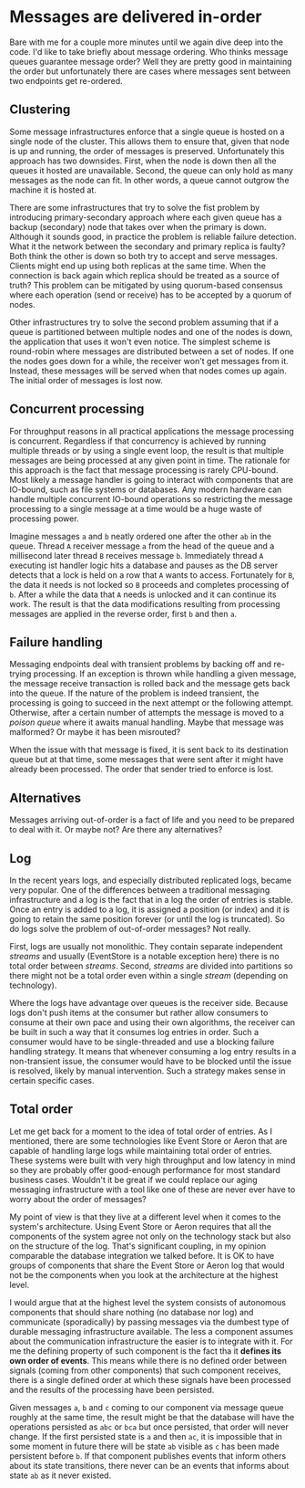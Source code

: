# Messages are delivered in-order

Bare with me for a couple more minutes until we again dive deep into the code. I'd like to take briefly about message ordering. Who thinks message queues guarantee message order? Well they are pretty good in maintaining the order but unfortunately there are cases where messages sent between two endpoints get re-ordered.

## Clustering

Some message infrastructures enforce that a single queue is hosted on a single node of the cluster. This allows them to ensure that, given that node is up and running, the order of messages is preserved. Unfortunately this approach has two downsides. First, when the node is down then all the queues it hosted are unavailable. Second, the queue can only hold as many messages as the node can fit. In other words, a queue cannot outgrow the machine it is hosted at.

There are some infrastructures that try to solve the fist problem by introducing primary-secondary approach where each given queue has a backup (secondary) node that takes over when the primary is down. Although it sounds good, in practice the problem is reliable failure detection. What it the network between the secondary and primary replica is faulty? Both think the other is down so both try to accept and serve messages. Clients might end up using both replicas at the same time. When the connection is back again which replica should be treated as a source of truth? This problem can be mitigated by using quorum-based consensus where each operation (send or receive) has to be accepted by a quorum of nodes.

Other infrastructures try to solve the second problem assuming that if a queue is partitioned between multiple nodes and one of the nodes is down, the application that uses it won't even notice. The simplest scheme is round-robin where messages are distributed between a set of nodes. If one the nodes goes down for a while, the receiver won't get messages from it. Instead, these messages will be served when that nodes comes up again. The initial order of messages is lost now.

## Concurrent processing

For throughput reasons in all practical applications the message processing is concurrent. Regardless if that concurrency is achieved by running multiple threads or by using a single event loop, the result is that multiple messages are being processed at any given point in time. The rationale for this approach is the fact that message processing is rarely CPU-bound. Most likely a message handler is going to interact with components that are IO-bound, such as file systems or databases. Any modern hardware can handle multiple concurrent IO-bound operations so restricting the message processing to a single message at a time would be a huge waste of processing power.

Imagine messages `a` and `b` neatly ordered one after the other `ab` in the queue. Thread `A` receiver message `a` from the head of the queue and a millisecond later thread `B` receives message `b`. Immediately thread `A` executing ist handler logic hits a database and pauses as the DB server detects that a lock is held on a row that `A` wants to access. Fortunately for `B`, the data it needs is not locked so `B` proceeds and completes processing of `b`. After a while the data that `A` needs is unlocked and it can continue its work. The result is that the data modifications resulting from processing messages are applied in the reverse order, first `b` and then `a`.

## Failure handling

Messaging endpoints deal with transient problems by backing off and re-trying processing. If an exception is thrown while handling a given message, the message receive transaction is rolled back and the message gets back into the queue. If the nature of the problem is indeed transient, the processing is going to succeed in the next attempt or the following attempt. Otherwise, after a certain number of attempts the message is moved to a *poison queue* where it awaits manual handling. Maybe that message was malformed? Or maybe it has been misrouted? 

When the issue with that message is fixed, it is sent back to its destination queue but at that time, some messages that were sent after it might have already been processed. The order that sender tried to enforce is lost.

## Alternatives

Messages arriving out-of-order is a fact of life and you need to be prepared to deal with it. Or maybe not? Are there any alternatives?

## Log

In the recent years logs, and especially distributed replicated logs, became very popular. One of the differences between a traditional messaging infrastructure and a log is the fact that in a log the order of entries is stable. Once an entry is added to a log, it is assigned a position (or index) and it is going to retain the same position forever (or until the log is truncated). So do logs solve the problem of out-of-order messages? Not really.

First, logs are usually not monolithic. They contain separate independent *streams* and usually (EventStore is a notable exception here) there is no total order between *streams*. Second, *streams* are divided into partitions so there might not be a total order even within a single *stream* (depending on technology). 

Where the logs have advantage over queues is the receiver side. Because logs don't push items at the consumer but rather allow consumers to consume at their own pace and using their own algorithms, the receiver can be built in such a way that it consumes log entries in order. Such a consumer would have to be single-threaded and use a blocking failure handling strategy. It means that whenever consuming a log entry results in a non-transient issue, the consumer would have to be blocked until the issue is resolved, likely by manual intervention. Such a strategy makes sense in certain specific cases.

## Total order

Let me get back for a moment to the idea of total order of entries. As I mentioned, there are some technologies like Event Store or Aeron that are capable of handling large logs while maintaining total order of entries. These systems were built with very high throughput and low latency in mind so they are probably offer good-enough performance for most standard business cases. Wouldn't it be great if we could replace our aging messaging infrastructure with a tool like one of these are never ever have to worry about the order of messages?

My point of view is that they live at a different level when it comes to the system's architecture. Using Event Store or Aeron requires that all the components of the system agree not only on the technology stack but also on the structure of the log. That's significant coupling, in my opinion comparable the database integration we talked before. It is OK to have groups of components that share the Event Store or Aeron log that would not be the components when you look at the architecture at the highest level.

I would argue that at the highest level the system consists of autonomous components that should share nothing (no database nor log) and communicate (sporadically) by passing messages via the dumbest type of durable messaging infrastructure available. The less a component assumes about the communication infrastructure the easier is to integrate with it. For me the defining property of such component is the fact tha it **defines its own order of events**. This means while there is no defined order between signals (coming from other components) that such component receives, there is a single defined order at which these signals have been processed and the results of the processing have been persisted.

Given messages `a`, `b` and `c` coming to our component via message queue roughly at the same time, the result might be that the database will have the operations persisted as `abc` or `bca` but once persisted, that order will never change. If the first persisted state is `a` and then `ac`, it is impossible that in some moment in future there will be state `ab` visible as `c` has been made persistent before `b`. If that component publishes events that inform others about its state transitions, there never can be an events that informs about state `ab` as it never existed.